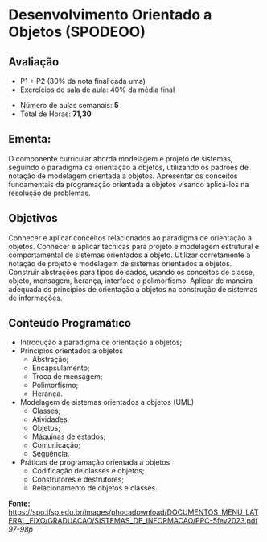 # Desenvolvimento Orientado a Objetos (SPODEOO)

## Avaliação

- P1 + P2 (30% da nota final cada uma)
- Exercícios de sala de aula: 40% da média final

<hl>

- Número de aulas semanais: <b>5</b>
- Total de Horas: <b>71,30</b>

## Ementa:

<p>O componente curricular aborda modelagem e projeto de sistemas, seguindo o paradigma da orientação a objetos, utilizando os padrões de notação de modelagem orientada a objetos. Apresentar os conceitos fundamentais da programação orientada a objetos visando aplicá-los na resolução de problemas.</p>

## Objetivos

<p>Conhecer e aplicar conceitos relacionados ao paradigma de orientação a objetos. Conhecer e aplicar técnicas para projeto e modelagem estrutural e comportamental de sistemas orientados a objeto. Utilizar corretamente a notação de projeto e modelagem de sistemas orientados a objetos. Construir abstrações para tipos de dados, usando os conceitos de classe, objeto, mensagem, herança, interface e polimorfismo. Aplicar de maneira adequada os princípios de orientação a objetos na construção de sistemas de informações.
</p>

## Conteúdo Programático

- Introdução à paradigma de orientação a objetos;
- Princípios orientados a objetos
    - Abstração;
    - Encapsulamento;
    - Troca de mensagem;
    - Polimorfismo;
    - Herança.
- Modelagem de sistemas orientados a objetos (UML)
    - Classes;
    - Atividades;
    - Objetos;
    - Máquinas de estados;
    - Comunicação;
    - Sequência.
- Práticas de programação orientada a objetos
    - Codificação de classes e objetos;
    - Construtores e destrutores;
    - Relacionamento de objetos e classes.

<hl>

<b>Fonte: </b>https://spo.ifsp.edu.br/images/phocadownload/DOCUMENTOS_MENU_LATERAL_FIXO/GRADUACAO/SISTEMAS_DE_INFORMACAO/PPC-5fev2023.pdf <i>97-98p</i>
